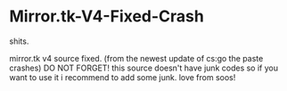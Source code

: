 # Mirror.tk-V4-Fixed-Crash
shits.


mirror.tk v4 source fixed. (from the newest update of cs:go the paste crashes)
DO NOT FORGET! this source doesn't have junk codes so if you want to use it i recommend to add some junk.
love from soos!
